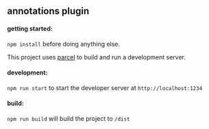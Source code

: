 ## annotations plugin

#### getting started:

`npm install` before doing anything else.

This project uses [parcel](https://parceljs.org/) to build and run a development server.

#### development:

`npm run start` to start the developer server at `http://localhost:1234`

#### build:

`npm run build` will build the project to `/dist`
